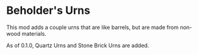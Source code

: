 # Beholder's Urns

This mod adds a couple urns that are like barrels, but are made from non-wood materials.

As of 0.1.0, Quartz Urns and Stone Brick Urns are added.
